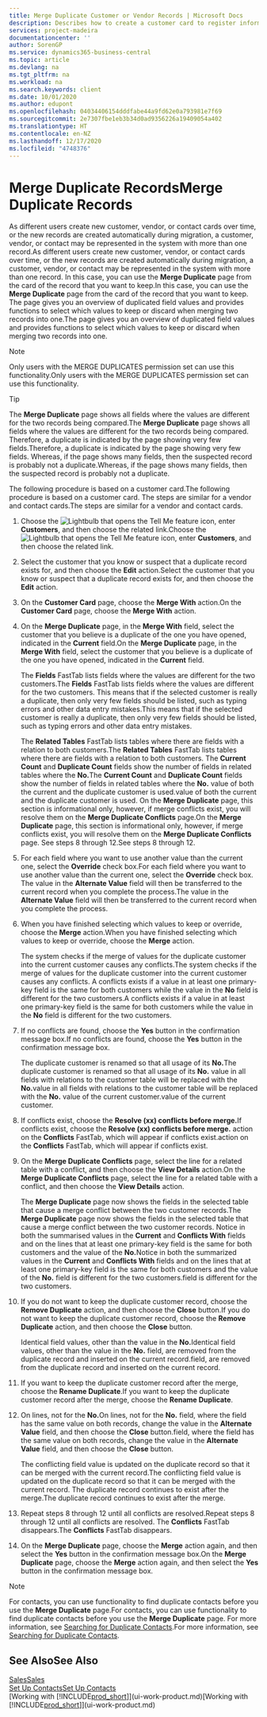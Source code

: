 ```yaml
---
title: Merge Duplicate Customer or Vendor Records | Microsoft Docs
description: Describes how to create a customer card to register information about each new customer or client that you sell to.
services: project-madeira
documentationcenter: ''
author: SorenGP
ms.service: dynamics365-business-central
ms.topic: article
ms.devlang: na
ms.tgt_pltfrm: na
ms.workload: na
ms.search.keywords: client
ms.date: 10/01/2020
ms.author: edupont
ms.openlocfilehash: 04034406154dddfabe44a9fd62e0a793981e7f69
ms.sourcegitcommit: 2e7307fbe1eb3b34d0ad9356226a19409054a402
ms.translationtype: HT
ms.contentlocale: en-NZ
ms.lasthandoff: 12/17/2020
ms.locfileid: "4748376"
---
```

# <a name="merge-duplicate-records"></a><span data-ttu-id="ed3dc-103">Merge Duplicate Records</span><span class="sxs-lookup"><span data-stu-id="ed3dc-103">Merge Duplicate Records</span></span>
<span data-ttu-id="ed3dc-104">As different users create new customer, vendor, or contact cards over time, or the new records are created automatically during migration, a customer, vendor, or contact may be represented in the system with more than one record.</span><span class="sxs-lookup"><span data-stu-id="ed3dc-104">As different users create new customer, vendor, or contact cards over time, or the new records are created automatically during migration, a customer, vendor, or contact may be represented in the system with more than one record.</span></span> <span data-ttu-id="ed3dc-105">In this case, you can use the **Merge Duplicate** page from the card of the record that you want to keep.</span><span class="sxs-lookup"><span data-stu-id="ed3dc-105">In this case, you can use the **Merge Duplicate** page from the card of the record that you want to keep.</span></span> <span data-ttu-id="ed3dc-106">The page gives you an overview of duplicated field values and provides functions to select which values to keep or discard when merging two records into one.</span><span class="sxs-lookup"><span data-stu-id="ed3dc-106">The page gives you an overview of duplicated field values and provides functions to select which values to keep or discard when merging two records into one.</span></span>

> [!NOTE]
> <span data-ttu-id="ed3dc-107">Only users with the MERGE DUPLICATES permission set can use this functionality.</span><span class="sxs-lookup"><span data-stu-id="ed3dc-107">Only users with the MERGE DUPLICATES permission set can use this functionality.</span></span>

> [!TIP]
> <span data-ttu-id="ed3dc-108">The **Merge Duplicate** page shows all fields where the values are different for the two records being compared.</span><span class="sxs-lookup"><span data-stu-id="ed3dc-108">The **Merge Duplicate** page shows all fields where the values are different for the two records being compared.</span></span> <span data-ttu-id="ed3dc-109">Therefore, a duplicate is indicated by the page showing very few fields.</span><span class="sxs-lookup"><span data-stu-id="ed3dc-109">Therefore, a duplicate is indicated by the page showing very few fields.</span></span> <span data-ttu-id="ed3dc-110">Whereas, if the page shows many fields, then the suspected record is probably not a duplicate.</span><span class="sxs-lookup"><span data-stu-id="ed3dc-110">Whereas, if the page shows many fields, then the suspected record is probably not a duplicate.</span></span>

<span data-ttu-id="ed3dc-111">The following procedure is based on a customer card.</span><span class="sxs-lookup"><span data-stu-id="ed3dc-111">The following procedure is based on a customer card.</span></span> <span data-ttu-id="ed3dc-112">The steps are similar for a vendor  and contact cards.</span><span class="sxs-lookup"><span data-stu-id="ed3dc-112">The steps are similar for a vendor  and contact cards.</span></span>

1. <span data-ttu-id="ed3dc-113">Choose the ![Lightbulb that opens the Tell Me feature](media/ui-search/search_small.png "Tell me what you want to do") icon, enter **Customers**, and then choose the related link.</span><span class="sxs-lookup"><span data-stu-id="ed3dc-113">Choose the ![Lightbulb that opens the Tell Me feature](media/ui-search/search_small.png "Tell me what you want to do") icon, enter **Customers**, and then choose the related link.</span></span>
2. <span data-ttu-id="ed3dc-114">Select the customer that you know or suspect that a duplicate record exists for, and then choose the **Edit** action.</span><span class="sxs-lookup"><span data-stu-id="ed3dc-114">Select the customer that you know or suspect that a duplicate record exists for, and then choose the **Edit** action.</span></span>
3. <span data-ttu-id="ed3dc-115">On the **Customer Card** page, choose the **Merge With** action.</span><span class="sxs-lookup"><span data-stu-id="ed3dc-115">On the **Customer Card** page, choose the **Merge With** action.</span></span>
4. <span data-ttu-id="ed3dc-116">On the **Merge Duplicate** page, in the **Merge With** field, select the customer that you believe is a duplicate of the one you have opened, indicated in the **Current** field.</span><span class="sxs-lookup"><span data-stu-id="ed3dc-116">On the **Merge Duplicate** page, in the **Merge With** field, select the customer that you believe is a duplicate of the one you have opened, indicated in the **Current** field.</span></span>

    <span data-ttu-id="ed3dc-117">The **Fields** FastTab lists fields where the values are different for the two customers.</span><span class="sxs-lookup"><span data-stu-id="ed3dc-117">The **Fields** FastTab lists fields where the values are different for the two customers.</span></span> <span data-ttu-id="ed3dc-118">This means that if the selected customer is really a duplicate, then only very few fields should be listed, such as typing errors and other data entry mistakes.</span><span class="sxs-lookup"><span data-stu-id="ed3dc-118">This means that if the selected customer is really a duplicate, then only very few fields should be listed, such as typing errors and other data entry mistakes.</span></span>

    <span data-ttu-id="ed3dc-119">The **Related Tables** FastTab lists tables where there are fields with a relation to both customers.</span><span class="sxs-lookup"><span data-stu-id="ed3dc-119">The **Related Tables** FastTab lists tables where there are fields with a relation to both customers.</span></span> <span data-ttu-id="ed3dc-120">The **Current Count** and **Duplicate Count** fields show the number of fields in related tables where the **No.**</span><span class="sxs-lookup"><span data-stu-id="ed3dc-120">The **Current Count** and **Duplicate Count** fields show the number of fields in related tables where the **No.**</span></span> <span data-ttu-id="ed3dc-121">value of both the current and the duplicate customer is used.</span><span class="sxs-lookup"><span data-stu-id="ed3dc-121">value of both the current and the duplicate customer is used.</span></span> <span data-ttu-id="ed3dc-122">On the **Merge Duplicate** page, this section is informational only, however, if merge conflicts exist, you will resolve them on the **Merge Duplicate Conflicts** page.</span><span class="sxs-lookup"><span data-stu-id="ed3dc-122">On the **Merge Duplicate** page, this section is informational only, however, if merge conflicts exist, you will resolve them on the **Merge Duplicate Conflicts** page.</span></span> <span data-ttu-id="ed3dc-123">See steps 8 through 12.</span><span class="sxs-lookup"><span data-stu-id="ed3dc-123">See steps 8 through 12.</span></span>   

5. <span data-ttu-id="ed3dc-124">For each field where you want to use another value than the current one, select the **Override** check box.</span><span class="sxs-lookup"><span data-stu-id="ed3dc-124">For each field where you want to use another value than the current one, select the **Override** check box.</span></span> <span data-ttu-id="ed3dc-125">The value in the **Alternate Value** field will then be transferred to the current record when you complete the process.</span><span class="sxs-lookup"><span data-stu-id="ed3dc-125">The value in the **Alternate Value** field will then be transferred to the current record when you complete the process.</span></span>
6. <span data-ttu-id="ed3dc-126">When you have finished selecting which values to keep or override, choose the **Merge** action.</span><span class="sxs-lookup"><span data-stu-id="ed3dc-126">When you have finished selecting which values to keep or override, choose the **Merge** action.</span></span>

    <span data-ttu-id="ed3dc-127">The system checks if the merge of values for the duplicate customer into the current customer causes any conflicts.</span><span class="sxs-lookup"><span data-stu-id="ed3dc-127">The system checks if the merge of values for the duplicate customer into the current customer causes any conflicts.</span></span> <span data-ttu-id="ed3dc-128">A conflicts exists if a value in at least one primary-key field is the same for both customers while the value in the **No** field is different for the two customers.</span><span class="sxs-lookup"><span data-stu-id="ed3dc-128">A conflicts exists if a value in at least one primary-key field is the same for both customers while the value in the **No** field is different for the two customers.</span></span>

7. <span data-ttu-id="ed3dc-129">If no conflicts are found, choose the **Yes** button in the confirmation message box.</span><span class="sxs-lookup"><span data-stu-id="ed3dc-129">If no conflicts are found, choose the **Yes** button in the confirmation message box.</span></span>

    <span data-ttu-id="ed3dc-130">The duplicate customer is renamed so that all usage of its **No.**</span><span class="sxs-lookup"><span data-stu-id="ed3dc-130">The duplicate customer is renamed so that all usage of its **No.**</span></span> <span data-ttu-id="ed3dc-131">value in all fields with relations to the customer table will be replaced with the **No.**</span><span class="sxs-lookup"><span data-stu-id="ed3dc-131">value in all fields with relations to the customer table will be replaced with the **No.**</span></span> <span data-ttu-id="ed3dc-132">value of the current customer.</span><span class="sxs-lookup"><span data-stu-id="ed3dc-132">value of the current customer.</span></span>
8. <span data-ttu-id="ed3dc-133">If conflicts exist, choose the **Resolve (xx) conflicts before merge.**</span><span class="sxs-lookup"><span data-stu-id="ed3dc-133">If conflicts exist, choose the **Resolve (xx) conflicts before merge.**</span></span> <span data-ttu-id="ed3dc-134">action on the **Conflicts** FastTab, which will appear if conflicts exist.</span><span class="sxs-lookup"><span data-stu-id="ed3dc-134">action on the **Conflicts** FastTab, which will appear if conflicts exist.</span></span>
9. <span data-ttu-id="ed3dc-135">On the **Merge Duplicate Conflicts** page, select the line for a related table with a conflict, and then choose the **View Details** action.</span><span class="sxs-lookup"><span data-stu-id="ed3dc-135">On the **Merge Duplicate Conflicts** page, select the line for a related table with a conflict, and then choose the **View Details** action.</span></span>

    <span data-ttu-id="ed3dc-136">The **Merge Duplicate** page now shows the fields in the selected table that cause a merge conflict between the two customer records.</span><span class="sxs-lookup"><span data-stu-id="ed3dc-136">The **Merge Duplicate** page now shows the fields in the selected table that cause a merge conflict between the two customer records.</span></span> <span data-ttu-id="ed3dc-137">Notice in both the summarised values in the **Current** and **Conflicts With** fields and on the lines that at least one primary-key field is the same for both customers and the value of the **No.**</span><span class="sxs-lookup"><span data-stu-id="ed3dc-137">Notice in both the summarized values in the **Current** and **Conflicts With** fields and on the lines that at least one primary-key field is the same for both customers and the value of the **No.**</span></span> <span data-ttu-id="ed3dc-138">field is different for the two customers.</span><span class="sxs-lookup"><span data-stu-id="ed3dc-138">field is different for the two customers.</span></span>   
10. <span data-ttu-id="ed3dc-139">If you do not want to keep the duplicate customer record, choose the **Remove Duplicate** action, and then choose the **Close** button.</span><span class="sxs-lookup"><span data-stu-id="ed3dc-139">If you do not want to keep the duplicate customer record, choose the **Remove Duplicate** action, and then choose the **Close** button.</span></span>

    <span data-ttu-id="ed3dc-140">Identical field values, other than the value in the **No.**</span><span class="sxs-lookup"><span data-stu-id="ed3dc-140">Identical field values, other than the value in the **No.**</span></span> <span data-ttu-id="ed3dc-141">field, are removed from the duplicate record and inserted on the current record.</span><span class="sxs-lookup"><span data-stu-id="ed3dc-141">field, are removed from the duplicate record and inserted on the current record.</span></span>
11. <span data-ttu-id="ed3dc-142">If you want to keep the duplicate customer record after the merge,  choose the **Rename Duplicate**.</span><span class="sxs-lookup"><span data-stu-id="ed3dc-142">If you want to keep the duplicate customer record after the merge,  choose the **Rename Duplicate**.</span></span>
12. <span data-ttu-id="ed3dc-143">On lines, not for the **No.**</span><span class="sxs-lookup"><span data-stu-id="ed3dc-143">On lines, not for the **No.**</span></span> <span data-ttu-id="ed3dc-144">field, where the field has the same value on both records, change the value in the **Alternate Value** field, and then choose the **Close** button.</span><span class="sxs-lookup"><span data-stu-id="ed3dc-144">field, where the field has the same value on both records, change the value in the **Alternate Value** field, and then choose the **Close** button.</span></span>

    <span data-ttu-id="ed3dc-145">The conflicting field value is updated on the duplicate record so that it can be merged with the current record.</span><span class="sxs-lookup"><span data-stu-id="ed3dc-145">The conflicting field value is updated on the duplicate record so that it can be merged with the current record.</span></span> <span data-ttu-id="ed3dc-146">The duplicate record continues to exist after the merge.</span><span class="sxs-lookup"><span data-stu-id="ed3dc-146">The duplicate record continues to exist after the merge.</span></span>
13. <span data-ttu-id="ed3dc-147">Repeat steps 8 through 12 until all conflicts are resolved.</span><span class="sxs-lookup"><span data-stu-id="ed3dc-147">Repeat steps 8 through 12 until all conflicts are resolved.</span></span> <span data-ttu-id="ed3dc-148">The **Conflicts** FastTab disappears.</span><span class="sxs-lookup"><span data-stu-id="ed3dc-148">The **Conflicts** FastTab disappears.</span></span>
14. <span data-ttu-id="ed3dc-149">On the **Merge Duplicate** page, choose the **Merge** action again, and then select the **Yes** button in the confirmation message box.</span><span class="sxs-lookup"><span data-stu-id="ed3dc-149">On the **Merge Duplicate** page, choose the **Merge** action again, and then select the **Yes** button in the confirmation message box.</span></span>

> [!NOTE]
> <span data-ttu-id="ed3dc-150">For contacts, you can use functionality to find duplicate contacts before you use the **Merge Duplicate** page.</span><span class="sxs-lookup"><span data-stu-id="ed3dc-150">For contacts, you can use functionality to find duplicate contacts before you use the **Merge Duplicate** page.</span></span> <span data-ttu-id="ed3dc-151">For more information, see [Searching for Duplicate Contacts](marketing-setup-contacts.md#searching-for-duplicate-contacts).</span><span class="sxs-lookup"><span data-stu-id="ed3dc-151">For more information, see [Searching for Duplicate Contacts](marketing-setup-contacts.md#searching-for-duplicate-contacts).</span></span>

## <a name="see-also"></a><span data-ttu-id="ed3dc-152">See Also</span><span class="sxs-lookup"><span data-stu-id="ed3dc-152">See Also</span></span>
[<span data-ttu-id="ed3dc-153">Sales</span><span class="sxs-lookup"><span data-stu-id="ed3dc-153">Sales</span></span>](sales-manage-sales.md)  
[<span data-ttu-id="ed3dc-154">Set Up Contacts</span><span class="sxs-lookup"><span data-stu-id="ed3dc-154">Set Up Contacts</span></span>](marketing-setup-contacts.md)  
<span data-ttu-id="ed3dc-155">[Working with [!INCLUDE[prod_short](includes/prod_short.md)]](ui-work-product.md)</span><span class="sxs-lookup"><span data-stu-id="ed3dc-155">[Working with [!INCLUDE[prod_short](includes/prod_short.md)]](ui-work-product.md)</span></span>
